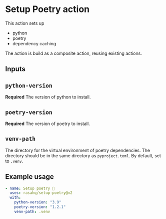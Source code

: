 # Setup Poetry action

This action sets up
* python
* poetry
* dependency caching

The action is build as a composite action, reusing existing actions.

## Inputs

## `python-version`

**Required** The version of python to install.

## `poetry-version`

**Required** The version of poetry to install.

## `venv-path`

The directory for the virtual environment of poetry dependencies. The directory
should be in the same directory as `pyproject.toml`. By default, set to `.venv`.

## Example usage

```yaml
- name: Setup poetry 🦄
  uses: rasahq/setup-poetry@v2
  with:
    python-version: "3.9"
    poetry-version: "1.2.1"
    venv-path: .venv
```
